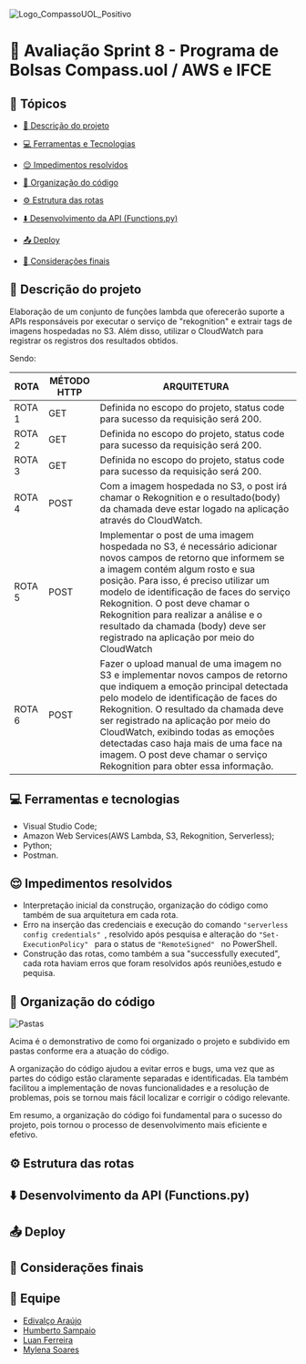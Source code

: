 ![Logo_CompassoUOL_Positivo](https://user-images.githubusercontent.com/94761781/212589731-3d9e9380-e9ea-4ea2-9f52-fc6595f8d3f0.png)
# 📑 Avaliação Sprint 8 - Programa de Bolsas Compass.uol / AWS e IFCE

## 📌 Tópicos 

- [📝 Descrição do projeto](#-descrição-do-projeto)

- [💻 Ferramentas e Tecnologias](#-ferramentas-e-tecnologias)

- [😌 Impedimentos resolvidos](#-impedimentos-resolvidos)

- [📂 Organização do código](#-descrição-do-projeto)

- [⚙️ Estrutura das rotas](#-estrutura-das-rotas)

- [⬇️ Desenvolvimento da API (Functions.py)](#-desenvolvimento-da-api)

- [📤 Deploy](#deploy)

- [📌 Considerações finais](#-considerações-finais)

## 📝 Descrição do projeto

Elaboração de um conjunto de funções lambda que oferecerão suporte a APIs responsáveis por executar o serviço de "rekognition" e extrair tags de imagens hospedadas no S3. Além disso, utilizar o CloudWatch para registrar os registros dos resultados obtidos.

Sendo:

| ROTA   | MÉTODO HTTP | ARQUITETURA |
| ---    | ---         | --- |
| ROTA 1 | GET         | Definida no escopo do projeto, status code para sucesso da requisição será 200. |
| ROTA 2 | GET         | Definida no escopo do projeto, status code para sucesso da requisição será 200. |
| ROTA 3 | GET         | Definida no escopo do projeto, status code para sucesso da requisição será 200. |
| ROTA 4 | POST        | Com a imagem hospedada no S3, o post irá chamar o Rekognition e o resultado(body) da chamada deve estar logado na aplicação através do CloudWatch. |
| ROTA 5 | POST        | Implementar o post de uma imagem hospedada no S3, é necessário adicionar novos campos de retorno que informem se a imagem contém algum rosto e sua posição. Para isso, é preciso utilizar um modelo de identificação de faces do serviço Rekognition. O post deve chamar o Rekognition para realizar a análise e o resultado da chamada (body) deve ser registrado na aplicação por meio do CloudWatch |
| ROTA 6 | POST        | Fazer o upload manual de uma imagem no S3 e implementar novos campos de retorno que indiquem a emoção principal detectada pelo modelo de identificação de faces do Rekognition. O resultado da chamada deve ser registrado na aplicação por meio do CloudWatch, exibindo todas as emoções detectadas caso haja mais de uma face na imagem. O post deve chamar o serviço Rekognition para obter essa informação. |

## 💻 Ferramentas e tecnologias

- Visual Studio Code;
- Amazon Web Services(AWS Lambda, S3, Rekognition, Serverless);
- Python;
- Postman.

## 😌 Impedimentos resolvidos

- Interpretação inicial da construção, organização do código como também de sua arquitetura em cada rota.
- Erro na inserção das credenciais e execução do comando  ```"serverless config credentials" ```, resolvido após pesquisa e alteração do  ```"Set-ExecutionPolicy" ``` para o status de ```"RemoteSigned" ``` no PowerShell.
- Construção das rotas, como também a sua "successfully executed", cada rota haviam erros que foram resolvidos após reuniões,estudo e pequisa.

## 📂 Organização do código

![Pastas](https://i.imgur.com/5g0uunU.png)

Acima é o demonstrativo de como foi organizado o projeto e subdivido em pastas conforme era a atuação do código.

A organização do código ajudou a evitar erros e bugs, uma vez que as partes do código estão claramente separadas e identificadas. Ela também facilitou a implementação de novas funcionalidades e a resolução de problemas, pois se tornou mais fácil localizar e corrigir o código relevante.

Em resumo, a organização do código foi fundamental para o sucesso do projeto, pois tornou o processo de desenvolvimento mais eficiente e efetivo.

## ⚙️ Estrutura das rotas

## ⬇️ Desenvolvimento da API (Functions.py)

## 📤 Deploy

## 📌 Considerações finais

## 👤 Equipe

- [Edivalço Araújo](https://github.com/EdivalcoAraujo)
- [Humberto Sampaio](https://github.com/Humbert010)
- [Luan Ferreira](https://github.com/fluanbrito)
- [Mylena Soares](https://github.com/mylensoares)

